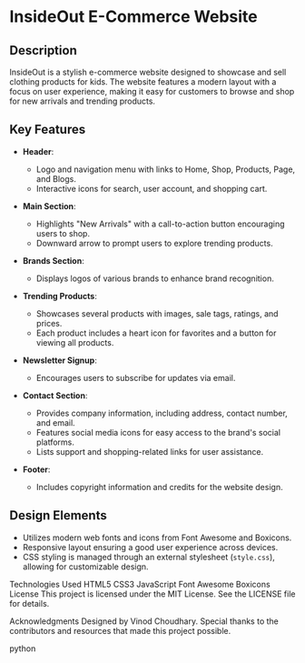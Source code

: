 # InsideOut E-Commerce Website

## Description
InsideOut is a stylish e-commerce website designed to showcase and sell clothing products for kids. The website features a modern layout with a focus on user experience, making it easy for customers to browse and shop for new arrivals and trending products.

## Key Features

- **Header**: 
  - Logo and navigation menu with links to Home, Shop, Products, Page, and Blogs.
  - Interactive icons for search, user account, and shopping cart.

- **Main Section**:
  - Highlights "New Arrivals" with a call-to-action button encouraging users to shop.
  - Downward arrow to prompt users to explore trending products.

- **Brands Section**:
  - Displays logos of various brands to enhance brand recognition.

- **Trending Products**:
  - Showcases several products with images, sale tags, ratings, and prices.
  - Each product includes a heart icon for favorites and a button for viewing all products.

- **Newsletter Signup**:
  - Encourages users to subscribe for updates via email.

- **Contact Section**:
  - Provides company information, including address, contact number, and email.
  - Features social media icons for easy access to the brand's social platforms.
  - Lists support and shopping-related links for user assistance.

- **Footer**:
  - Includes copyright information and credits for the website design.

## Design Elements
- Utilizes modern web fonts and icons from Font Awesome and Boxicons.
- Responsive layout ensuring a good user experience across devices.
- CSS styling is managed through an external stylesheet (`style.css`), allowing for customizable design.

Technologies Used
HTML5
CSS3
JavaScript
Font Awesome
Boxicons
License
This project is licensed under the MIT License. See the LICENSE file for details.

Acknowledgments
Designed by Vinod Choudhary. Special thanks to the contributors and resources that made this project possible.

python

